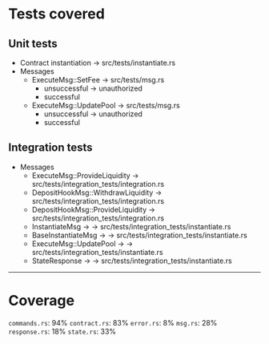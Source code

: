 # Tests covered

## Unit tests

- Contract instantiation -> src/tests/instantiate.rs
- Messages
  - ExecuteMsg::SetFee -> src/tests/msg.rs
    - unsuccessful -> unauthorized
    - successful
  - ExecuteMsg::UpdatePool -> src/tests/msg.rs
    - unsuccessful -> unauthorized
    - successful

## Integration tests
- Messages
  - ExecuteMsg::ProvideLiquidity -> src/tests/integration_tests/integration.rs
  - DepositHookMsg::WithdrawLiquidity -> src/tests/integration_tests/integration.rs
  - DepositHookMsg::ProvideLiquidity -> src/tests/integration_tests/integration.rs
  - InstantiateMsg -> -> src/tests/integration_tests/instantiate.rs
  - BaseInstantiateMsg -> -> src/tests/integration_tests/instantiate.rs
  - ExecuteMsg::UpdatePool -> -> src/tests/integration_tests/instantiate.rs
  - StateResponse -> -> src/tests/integration_tests/instantiate.rs

---

# Coverage

`commands.rs`: 94%
`contract.rs`: 83%
`error.rs`: 8%
`msg.rs`: 28%
`response.rs`: 18%
`state.rs`: 33%
